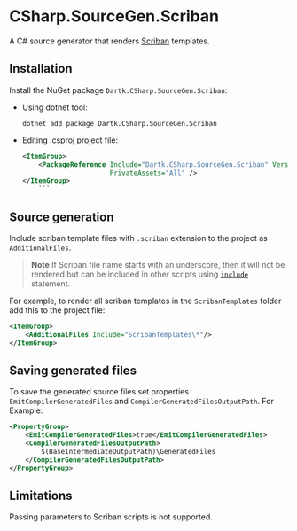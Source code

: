 # CSharp.SourceGen.Scriban

A C# source generator that renders [Scriban](https://github.com/scriban/scriban) templates.


## Installation

Install the NuGet package `Dartk.CSharp.SourceGen.Scriban`:

* Using dotnet tool:

    ```
    dotnet add package Dartk.CSharp.SourceGen.Scriban
    ```
  
* Editing .csproj project file:
    ```xml
    <ItemGroup>
        <PackageReference Include="Dartk.CSharp.SourceGen.Scriban" Version="0.1.0-alpha1"
                          PrivateAssets="All" />
    </ItemGroup>
        ```

## Source generation

Include scriban template files with `.scriban` extension to the project as `AdditionalFiles`.

> **Note**
> If Scriban file name starts with an underscore, then it will not be rendered but can be included in other scripts using [`include`](https://github.com/scriban/scriban/blob/master/doc/language.md#911-include-name-arg1argn) statement.

For example, to render all scriban templates in the `ScribanTemplates` folder add this to the project file:

```xml
<ItemGroup>
    <AdditionalFiles Include="ScribanTemplates\*"/>
</ItemGroup>
```


## Saving generated files

To save the generated source files set properties `EmitCompilerGeneratedFiles` and `CompilerGeneratedFilesOutputPath`. For Example:

```xml
<PropertyGroup>
    <EmitCompilerGeneratedFiles>true</EmitCompilerGeneratedFiles>
    <CompilerGeneratedFilesOutputPath>
        $(BaseIntermediateOutputPath)\GeneratedFiles
    </CompilerGeneratedFilesOutputPath>
</PropertyGroup>
```

## Limitations

Passing parameters to Scriban scripts is not supported.